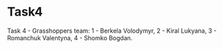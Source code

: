 # Task4
Task 4 - 
 Grasshoppers team:
1 - Berkela Volodymyr, 
2 - Kiral Lukyana, 
3 - Romanchuk Valentyna, 
4 - Shomko Bogdan.
